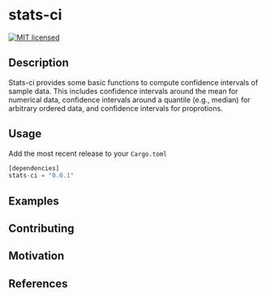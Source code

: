# stats-ci

[![MIT licensed](https://img.shields.io/badge/license-MIT-blue.svg)](./LICENSE.md)

## Description

Stats-ci provides some basic functions to compute confidence intervals of sample data.
This includes confidence intervals around the mean for numerical data, confidence intervals around a quantile (e.g., median) for arbitrary ordered data, and confidence intervals for proprotions.

## Usage

Add the most recent release to your `Cargo.toml`

```Rust
[dependencies]
stats-ci = "0.0.1"
```

## Examples

## Contributing



## Motivation


## References



